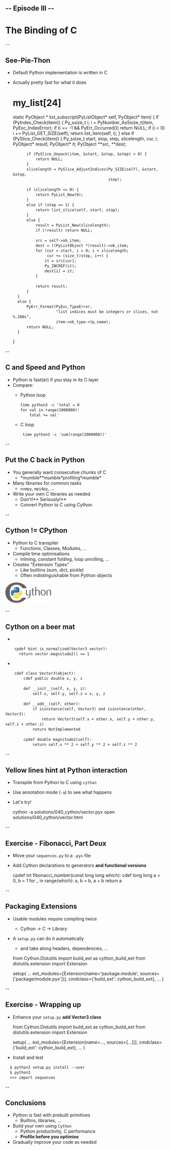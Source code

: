 ## -- Episode III --
# The Binding of C

--

## See-Pie-Thon

* Default Python implementation is written in C
* Actually pretty fast for what it does


    # my_list[24]
    static PyObject *
    list_subscript(PyListObject* self, PyObject* item)
    {
        if (PyIndex_Check(item)) {
            Py_ssize_t i;
            i = PyNumber_AsSsize_t(item, PyExc_IndexError);
            if (i == -1 && PyErr_Occurred())
                return NULL;
            if (i < 0)
                i += PyList_GET_SIZE(self);
            return list_item(self, i);
        }
        else if (PySlice_Check(item)) {
            Py_ssize_t start, stop, step, slicelength, cur, i;
            PyObject* result;
            PyObject* it;
            PyObject **src, **dest;
    
            if (PySlice_Unpack(item, &start, &stop, &step) < 0) {
                return NULL;
            }
            slicelength = PySlice_AdjustIndices(Py_SIZE(self), &start, &stop,
                                                step);
    
            if (slicelength <= 0) {
                return PyList_New(0);
            }
            else if (step == 1) {
                return list_slice(self, start, stop);
            }
            else {
                result = PyList_New(slicelength);
                if (!result) return NULL;
    
                src = self->ob_item;
                dest = ((PyListObject *)result)->ob_item;
                for (cur = start, i = 0; i < slicelength;
                     cur += (size_t)step, i++) {
                    it = src[cur];
                    Py_INCREF(it);
                    dest[i] = it;
                }
    
                return result;
            }
        }
        else {
            PyErr_Format(PyExc_TypeError,
                         "list indices must be integers or slices, not %.200s",
                         item->ob_type->tp_name);
            return NULL;
        }
    }
<!-- .element: class="fragment" -->

--

## C and Speed and Python

* Python is fast(er) if you stay in its C layer
* Compare: <!-- .element: class="fragment" data-fragment-index="1" -->
    * Python loop <!-- .element: class="fragment" data-fragment-index="1" -->
    
          time python3 -c 'total = 0
          for val in range(2000000):
              total += val'
      <!-- .element: class="fragment" data-fragment-index="1" -->

    * C loop <!-- .element: class="fragment" data-fragment-index="1" -->

           time python3 -c 'sum(range(2000000))'
       <!-- .element: class="fragment" data-fragment-index="1" -->

--

## Put the C back in Python

* You generally want consecutive chunks of C
    * \*mumble\*\*mumble\*profiling\*mumble\*
* Many libraries for common tasks
    * ``numpy``, ``mpi4py``, ...
* Write your own C libraries as needed <!-- .element: class="fragment" -->
    * Don't!<!-- .element: class="fragment" -->** Seriously!**<!-- .element: class="fragment" -->
    * Convert Python to C using Cython.<!-- .element: class="fragment" -->

--

## Cython != CPython

* Python to C transpiler<!-- .element: class="fragment" data-fragment-index="1" -->
    * Functions, Classes, Modules, ...<!-- .element: class="fragment" data-fragment-index="1" -->
* Compile time optimisations<!-- .element: class="fragment" data-fragment-index="2" -->
    * Inlining, constant folding, loop unrolling, ...<!-- .element: class="fragment" data-fragment-index="2" -->
* Creates "Extension Types"<!-- .element: class="fragment" data-fragment-index="3" -->
    * Like builtins (sum, dict, pickle)<!-- .element: class="fragment" data-fragment-index="3" -->
    * Often indistinguishable from Python objects<!-- .element: class="fragment" data-fragment-index="3" -->

![Cython](resources/cythonlogo.png)

--

## Cython on a beer mat

*  

        cpdef bint is_normalized(Vector3 vector):
          return vector.magnitude2() == 1

*  

        cdef class Vector3(object):
            cdef public double x, y, z

            def __init__(self, x, y, z):
                self.x, self.y, self.z = x, y, z
            
            def __add__(self, other):
                if isinstance(self, Vector3) and isinstance(other, Vector3):
                    return Vector3(self.x + other.x, self.y + other.y, self.z + other.z)
                return NotImplemented

            cpdef double magnitude2(self):
                return self.x ** 2 + self.y ** 2 + self.z ** 2

--

## Yellow lines hint at Python interaction

* Transpile from Python to C using ``cython``
* Use annotation mode (``-a``) to see what happens
* Let's try! <!-- .element: class="fragment" data-fragment-index="1" -->


    cython -a solutions/040_cython/vector.pyx
    open solutions/040_cython/vector.html
<!-- .element: class="fragment" data-fragment-index="1" -->

--

## Exercise - Fibonacci, Part Deux

* Move your ``sequences.py`` to a ``.pyx`` file
* Add Cython declarations to generators **and functional versions** <!-- .element: class="fragment" -->


    cpdef int fibonacci_number(const long long which):
        cdef long long a = 0, b = 1
        for _ in range(which):
            a, b = b, a + b
        return a
<!-- .element: class="fragment" -->

--

## Packaging Extensions

* Usable modules require compiling twice
    * Cython -> C -> Library
* A ``setup.py`` can do it automatically
    * and take along headers, dependencies, ...


    from Cython.Distutils import build_ext as cython_build_ext
    from distutils.extension import Extension

    setup(
        ...
        ext_modules=[Extension(name='package.module',
                               sources=['package/module.pyx'])],
        cmdclass={'build_ext': cython_build_ext},
        ...
    )

--

## Exercise - Wrapping up

* Enhance your ``setup.py`` **add Vector3 class**<!-- .element: class="fragment" data-fragment-index="1" -->


    from Cython.Distutils import build_ext as cython_build_ext
    from distutils.extension import Extension

    setup(
        ...
        ext_modules=[Extension(name=..., sources=[...])],
        cmdclass={'build_ext': cython_build_ext},
        ...
    )

* Install and test
<!-- .element: class="fragment" data-fragment-index="2" -->

      $ python3 setup.py install --user 
      $ python3
      >>> import sequences
<!-- .element: class="fragment" data-fragment-index="2" -->

--

## Conclusions

* Python is fast with prebuilt primitives
    * Builtins, libraries, ...
* Build your own using ``Cython``
    * Python productivity, C performance
    * **Profile before you optimise**
* Gradually improve your code as needed
